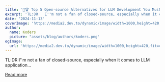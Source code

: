 ```yaml
---
title: '🚨🏆 Top 5 Open-source Alternatives for LLM Development You Must Know About 💥'
excerpt: 'TL:DR   I''m not a fan of closed-source, especially when it comes to LLM application...'
date: '2024-11-13'
coverImage: 'https://media2.dev.to/dynamic/image/width=1000,height=420,fit=cover,gravity=auto,format=auto/https%3A%2F%2Fdev-to-uploads.s3.amazonaws.com%2Fuploads%2Farticles%2F4d81axtcs7i9yzv8ojs8.png'
author:
  name: Koders
  picture: "assets/blog/authors/koders.png"
ogImage:
  url: 'https://media2.dev.to/dynamic/image/width=1000,height=420,fit=cover,gravity=auto,format=auto/https%3A%2F%2Fdev-to-uploads.s3.amazonaws.com%2Fuploads%2Farticles%2F4d81axtcs7i9yzv8ojs8.png'
---
```


TL:DR   I''m not a fan of closed-source, especially when it comes to LLM application...

[Read more](https://dev.to/guybuildingai/top-5-open-source-alternatives-for-llm-development-you-must-know-about-p30)
